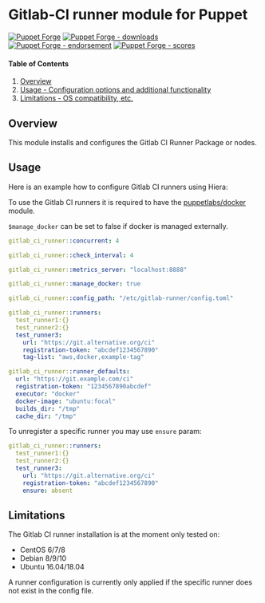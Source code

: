# Gitlab-CI runner module for Puppet

[![Puppet Forge](https://img.shields.io/puppetforge/v/puppet/gitlab_ci_runner.svg)](https://forge.puppetlabs.com/puppet/gitlab_ci_runner)
[![Puppet Forge - downloads](https://img.shields.io/puppetforge/dt/puppet/gitlab_ci_runner.svg)](https://forge.puppetlabs.com/puppet/gitlab_ci_runner)
[![Puppet Forge - endorsement](https://img.shields.io/puppetforge/e/puppet/gitlab_ci_runner.svg)](https://forge.puppetlabs.com/puppet/gitlab_ci_runner)
[![Puppet Forge - scores](https://img.shields.io/puppetforge/f/puppet/gitlab_ci_runner.svg)](https://forge.puppetlabs.com/puppet/gitlab_ci_runner)

#### Table of Contents

1. [Overview](#overview)
1. [Usage - Configuration options and additional functionality](#usage)
1. [Limitations - OS compatibility, etc.](#limitations)

## Overview

This module installs and configures the Gitlab CI Runner Package or nodes.

## Usage

Here is an example how to configure Gitlab CI runners using Hiera:

To use the Gitlab CI runners it is required to have the [puppetlabs/docker](https://forge.puppetlabs.com/puppetlabs/docker) module.

`$manage_docker` can be set to false if docker is managed externally.

```yaml
gitlab_ci_runner::concurrent: 4

gitlab_ci_runner::check_interval: 4

gitlab_ci_runner::metrics_server: "localhost:8888"

gitlab_ci_runner::manage_docker: true

gitlab_ci_runner::config_path: "/etc/gitlab-runner/config.toml"

gitlab_ci_runner::runners:
  test_runner1:{}
  test_runner2:{}
  test_runner3:
    url: "https://git.alternative.org/ci"
    registration-token: "abcdef1234567890"
    tag-list: "aws,docker,example-tag"

gitlab_ci_runner::runner_defaults:
  url: "https://git.example.com/ci"
  registration-token: "1234567890abcdef"
  executor: "docker"
  docker-image: "ubuntu:focal"
  builds_dir: "/tmp"
  cache_dir: "/tmp"
```

To unregister a specific runner you may use `ensure` param:

```yaml
gitlab_ci_runner::runners:
  test_runner1:{}
  test_runner2:{}
  test_runner3:
    url: "https://git.alternative.org/ci"
    registration-token: "abcdef1234567890"
    ensure: absent
```

## Limitations

The Gitlab CI runner installation is at the moment only tested on:
* CentOS 6/7/8
* Debian 8/9/10
* Ubuntu 16.04/18.04

A runner configuration is currently only applied if the specific runner does not exist in the config file.
